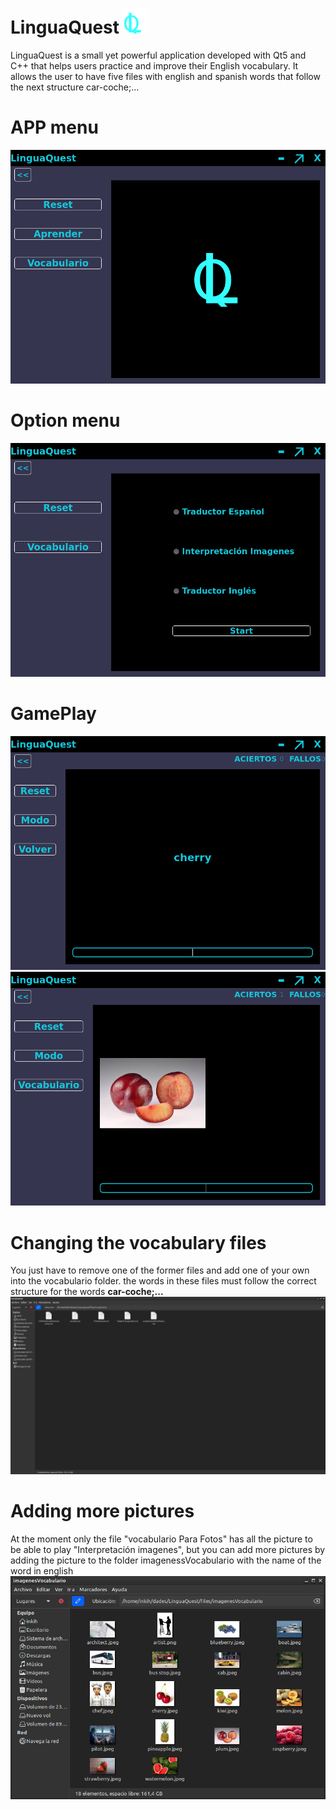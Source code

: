 # LinguaQuest <img src="./imagesREADME/logo.png" alt="logo2" width="40" height="40" >
LinguaQuest is a small yet powerful application developed with Qt5 and C++ that helps users practice and improve their English vocabulary.
It allows the user to have five files with english and spanish words that follow the next structure car-coche;...
# APP menu
![](https://github.com/inkih04/LinguaQuest/blob/main/imagesREADME/fotoMenu.png)
# Option menu
![](https://github.com/inkih04/LinguaQuest/blob/main/imagesREADME/menuOpciones.png)
# GamePlay
![](https://github.com/inkih04/LinguaQuest/blob/main/imagesREADME/LinguaQuest_partida.png)
![](https://github.com/inkih04/LinguaQuest/blob/main/imagesREADME/LinguaQuest_fotos.png)
# Changing the vocabulary files
You just have to remove one of the former files and add one of your own into the vocabulario folder.
the words in these files must follow the correct structure for the words **car-coche;...**
![](https://github.com/inkih04/LinguaQuest/blob/main/imagesREADME/cambiarVocabulario.png)
# Adding more pictures
At the moment only the file "vocabulario Para Fotos" has all the picture to be able to play "Interpretación imagenes", but you can add more pictures 
by adding the picture to the folder imagenessVocabulario with the name of the word in english
![](https://github.com/inkih04/LinguaQuest/blob/main/imagesREADME/cambiarFoto.png)
